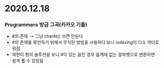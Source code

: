 # 2020.12.18

### Programmers 방금 그곡(카카오 기출)

- #의 존재 -> 그냥 charAt() 쓰면 안된다
- #의 존재를 확인하기 위해서 무식한 방법을 사용하다 보니 indexing이 다소 까다로워짐
- 재현이 형의 솔루션을 보니 #이 있는 음인 경우 음계에 없는 알파벳으로 변환하면 쉽게 풀 수 있었음